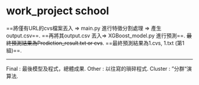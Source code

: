 # work_project school

==將僅有URL的cvs檔案丟入 => main.py 進行特徵分割處理 => 產生output.csv==. 
==再將其output.csv 丟入=> XGBoost_model.py 進行預測==. 
~~最終預測結果為Prediction_result.txt or cvs~~. 
==最終預測結果為1.cvs, 1.txt (第1組)==. 

***

Final : 最後模型及程式，總體成果. 
Other : 以往寫的瑣碎程式. 
Cluster : ”分群“演算法. 
